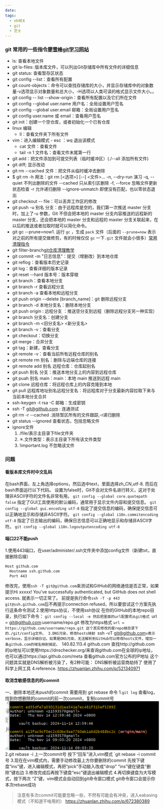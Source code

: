 ```yaml
---
date: 
tags:
  - ob相关
  - git
  - 芝士
---
```


### git 常用的一些指令[廖雪峰git学习网站](https://liaoxuefeng.com/books/git/gitee/index.html)
- ls: 查看本地文件
- git ls-files: 版本库文件，可以列出Git存储库中所有文件的详细信息
- git status: 查看暂存区状态
- git config --list：查看所有配置
- git count-objects：命令可以查找存储库的大小，并显示存储库中的对象数量-v选项显示对象数量和总大小，-H选项以人类可读的格式显示文件大小。。
- git config -- list --show-origin：查看所有配置以及它们所在文件
- git config --global user.name 用户名：全局设置用户签名
- git config --global user.email 邮箱：全局设置用户签名
- git config user.name 或 email：查看用户签名
- git init：创建一个空仓库，或者初始化一个已有仓库
- linux 编辑
	- ll：查看文件夹下所有文件
- vim：进入编辑模式
		- esc ：wq 退出该模式
	- cat 文件：查看文件
	- tail -n 1 文件名：查看文件末尾第一行
- git add：把文件添加到可提交列表（临时缓冲区）(./--all 添加所有文件)
- git diff; 显示改动
- git rm --cached 文件：把文件从临时缓冲去删除
- $ git rm -h
  用法：git rm [<选项>] [--] <文件>...
    -n, --dry-run         演习
    -q, --quiet           不列出删除的文件
    --cached              只从索引区删除
    -f, --force           忽略文件更新状态检查
    -r                    允许递归删除
    --ignore-unmatch      即使没有匹配，也以零状态退出
- git checkout -- file：可以丢弃工作区的修改
- git push -u 别名 分支：由于远程库是空的，我们第一次推送 master 分支时，加上了-u 参数，Git 不但会把本地的 master 分支内容推送的远程新的 master 分支，还会把本地的 master 分支和远程的 master 分支关联起来，在以后的推送或者拉取时就可以简化命令。
- git gc --prune=now1\. 运行 `gc` ，生成 `pack` 文件（后面的 `--prune=now` 表示对之前的所有提交做修剪，有的时候仅仅 `gc` 一下`.git` 文件就会小很多）[常用清理指令](https://blog.axiaoxin.com/post/git-gc-prune-clean/)
- git filter-branch[git仓库清理教学](https://juejin.cn/post/7024922528514572302)
- git commit -m "日志信息"：提交（增删改）到本地仓库
- git reflog：查看版本历史记录
- git log：查看详细的版本记录
- git reset --hard 版本号：版本穿梭
- git branch：查看本地分支 
- git branch -r 查看远程分支
- git branch -a 查看本地和远程分支 
- git push origin --delete [branch_name]：git 删除远程分支
-  git branch -d 本地分支名：删除本地分支
- git push origin : 远程分支 ：推送空分支到远程（删除远程分支另一种实现）
- git branch 分支名：创建分支
- git branch -m <旧分支名> <新分支名> 
- git branch -v：查看分支
- git checkout：切换分支
- git merge：合并分支
- git tag：新建，查看分支
- git remote -v：查看当前所有远程仓库的别名
- git remote rm 别名：删除与远端仓库的连接
- git remote add 别名 远程仓库：仓库起别名
- git push 别名 分支：推送本地分支上的内容到远程仓库
- git puah 别名 main：main：本地 main 推送到远程 main
- git clone 远程仓库：将远程仓库上的内容克隆到本地
- git pull 远程库地址别名远程分支名：将远程库对于分支最新内容拉取下来与当前本地分支合并
- ssh-keygen -t rsa -C 邮箱：生成密钥
- ssh -T git@github.com : 连通测试
- git rm -r --cached .消除暂区所有的文件跟踪,-r递归删除
- git status --ignored 查看状态，包括忽略文件
- ignore文件
   1. /file/表示主目录下file文件夹
   2. ✳.文件类型：表示主目录下所有该文件类型
   3. !important.log 不忽略该文件

### 问题
#### 看版本库文件时中文乱码
在bash界面，左上角选择options，然后选中text，里面选择zh_CN,utf-8.
而后在bash界面运行以下代码。
设置为false时，Git不会对文件名进行转义，这对于处理非ASCII字符的文件名非常有用。
`git config --global core.quotepath false`
指定了GUI工具使用的默认编码，通常用于显示文件内容和提交信息。
`git config --global gui.encoding utf-8`
指定了提交信息的编码，确保提交信息可以正确地显示和存储非ASCII字符。
`git config --global i18n.commitencoding utf-8`
指定了日志输出的编码，确保日志信息可以正确地显示和存储非ASCII字符。
`git config --global i18n.logoutputencoding utf-8`

 #### 端口22不能push
1.使用443端口，在user/administer/.ssh文件夹中添加config文件（新建txt，直接删除后缀）
```
Host github.com
  Hostname ssh.github.com
  Port 443
```
修改完，使用`ssh -T git@github.com`来测试和GitHub的网络通信是否正常，如果提示Hi xxxxx! You've successfully authenticated, but GitHub does not shell access. 就表示一切正常了。
前提是执行命令`ssh -T -p 443 git@ssh.github.com`后不再提示connection refused，所以要尝试这个方案先执行这条命令测试
2.使用https协议，不使用ssh协议
在你的GitHub的本地repo目录，执行如下命令：
`git config --local -e
然后把里面的url配置项从git格式
`url = git@github.com:username/repo.git
修改为https格式
`url = https://github.com/username/repo.git
这个其实修改的是repo根目录下的./git/config文件。
3.DNS污染，修改hosts映射
`ssh -vT git@github.com`v表示verbose，显示详细日记。如果是DNS污染，无法解析到GitHub可以修改hosts文件，增加一条github.com的域名映射搞定。
`140.82.113.4 github.com
查找http://github.com的ip地址可以使用https://dnschecker.org/来查询github.com在全球的ip地址，也可以通过https://api.github.com/meta 查看github.com官方公布的IP地址
这个问题其实就是DNS解析被污染了，有2种可能：
DNS解析被运营商劫持了
使用了科学上网工具
4.reference.
https://zhuanlan.zhihu.com/p/521340971
#### 取消含敏感信息的的commit
一、删除本地还未push的commit
需要用到 git rebase 命令
1.`git log` 查看log，找到你想删除的commit的前一次commit，复制commit号
![](https://raw.githubusercontent.com/haoye11/image/main/img/202411150844806.png)
2.git rebase -i 上一次commit号 按下“回车”进入vim模式
`git rebase -i commit号
3.现在在vim模式内，需要手动修改最上方你要删除的commit
先按下键盘“ins”键，进入编辑模式，再把“pick”手动敲入改成“drop”
“ins”键在键盘“删除”键右边
3.修改完成后再按下键盘“esc”键退出编辑模式
4.再切换键盘为大写模式，按下两次 “Z”键，vim模式会自动回到git命令窗口模式
git命令窗口会提示你本次rebase成功
>注意有多次commit可能要忽略一些，不然有可能会有冲突，进入eabasing模式（不知道干啥用的）
>https://zhuanlan.zhihu.com/p/672380389